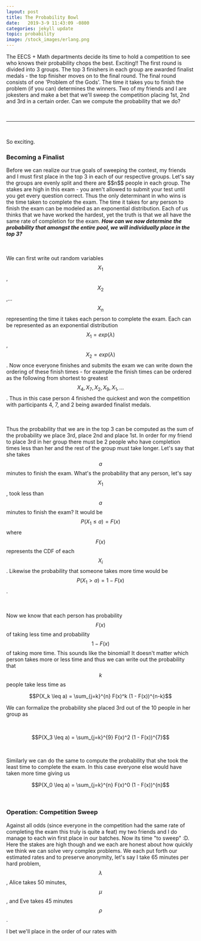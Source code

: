 ```yaml
---
layout: post
title: The Probability Bowl
date:   2019-3-9 11:43:09 -0800
categories: jekyll update
topic: probability
image: /stock_images/erlang.png
---
```


The EECS + Math departments decide its time to hold a competition to see who knows their probability chops the best. Exciting!! The first round is divided into 3 groups. The top 3 finishers in each group are awarded finalist medals - the top finisher moves on to the final round. The final round consists of one 'Problem of the Gods'. The time it takes you to finish the problem (if you can) determines the winners.  Two of my friends and I are jokesters and make a bet that we'll sweep the competition placing 1st, 2nd and 3rd in a certain order. Can we compute the probability that we do? 

<br>
<hr>
<br>

So exciting. 
<h3>Becoming a Finalist</h3>
Before we can realize our true goals of sweeping the contest, my friends and I must first place in the top 3 in each of our respective groups. Let's say the groups are evenly split and there are $$n$$ people in each group. The stakes are high in this exam - you aren't allowed to submit your test until you get every question correct. Thus the only determinant in who wins is the time taken to complete the exam. The time it takes for any person to finish the exam can be modeled as an exponential distribution. Each of us thinks that we have worked the hardest, yet the truth is that we all have the same rate of completion for the exam. <b><i>How can we now determine the probability that amongst the entire pool, we will individually place in the top 3?</i></b>

<br><br>
We can first write out random variables $$X_1$$, $$X_2$$,... $$X_{n}$$ representing the time it takes each person to complete the exam. Each can be represented as an exponential distribution $$X_1 = exp(\lambda) $$, $$X_2 = exp(\lambda)$$. Now once everyone finishes and submits the exam we can write down the ordering of these finish times - for example the finish times can be ordered as the following from shortest to greatest $$X_4, X_7, X_2, X_9, X_1, ... $$.  Thus in this case person 4 finished the quickest and won the competition with participants 4, 7, and 2 being awarded finalist medals. 

<br><br>
Thus the probability that we are in the top 3 can be computed as the sum of the probability we place 3rd, place 2nd and place 1st. In order for my friend to place 3rd in her group there must be 2 people who have completion times less than her and the rest of the group must take longer. Let's say that she takes $$a$$ minutes to finish the exam. What's the probability that any person, let's say $$X_1$$, took less than $$a$$ minutes to finish the exam?  It would be $$P(X_1 \leq a) = F(x)$$ where $$F(x)$$ represents the CDF of each $$X_i$$. Likewise the probability that someone takes more time would be $$P(X_1 > a) = 1 - F(x)$$.  

<br><br>
Now we know that each person has probability $$F(x)$$ of taking less time and probability $$1 - F(x)$$ of taking more time. This sounds like the binomial! It doesn't matter which person takes more or less time and thus we can write out the probability that $$k$$ people take less time as 

$$P(X_k \leq a) = \sum_{j=k}^{n} F(x)^k (1 - F(x))^{n-k}$$

We can formalize the probability she placed 3rd out of the 10 people in her group as 

<br>

$$P(X_3 \leq a) = \sum_{j=k}^{9} F(x)^2 (1 - F(x))^{7}$$ 

<br>

Similarly we can do the same to compute the probability that she took the least time to complete the exam. In this case everyone else would have taken more time giving us

$$P(X_0 \leq a) = \sum_{j=k}^{n} F(x)^0 (1 - F(x))^{n}$$

<br>
<h3>Operation: Competition Sweep</h3>


Against all odds (since everyone in the competition had the same rate of completing the exam this truly is quite a feat) my two friends and I do manage to each win first place in our batches. Now its time "to sweep" :D.  Here the stakes are high though and we each are honest about how quickly we think we can solve very complex problems. We each put forth our estimated rates and to preserve anonymity, let's say I take 65 minutes per hard problem, $$\lambda$$, Alice takes 50 minutes, $$\mu$$, and Eve takes 45 minutes $$\rho$$. 

I bet we'll place in the order of our rates with 







